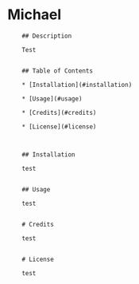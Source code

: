 # Michael


        ## Description

        Test


        ## Table of Contents

        * [Installation](#installation)

        * [Usage](#usage)

        * [Credits](#credits)

        * [License](#license)


    
        ## Installation

        test


        ## Usage

        test


        # Credits

        test


        # License

        test